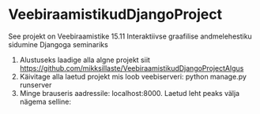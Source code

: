 # VeebiraamistikudDjangoProject
See projekt on Veebiraamistike 15.11 Interaktiivse graafilise andmelehestiku sidumine Djangoga seminariks
1. Alustuseks laadige alla algne projekt siit https://github.com/mikksillaste/VeebiraamistikudDjangoProjectAlgus
2. Käivitage alla laetud projekt mis loob veebiserveri: python manage.py runserver
3. Minge brauseris aadressile: localhost:8000. Laetud leht peaks välja nägema selline:

